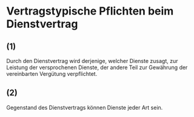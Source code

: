 # Vertragstypische Pflichten beim Dienstvertrag



## (1)

 Durch den Dienstvertrag wird derjenige, welcher Dienste zusagt, zur Leistung der versprochenen Dienste, der andere Teil zur Gewährung der vereinbarten Vergütung verpflichtet.

## (2)

 Gegenstand des Dienstvertrags können Dienste jeder Art sein. 

